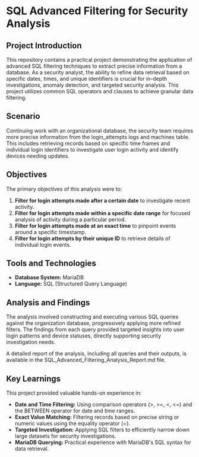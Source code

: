# **SQL Advanced Filtering for Security Analysis**

## **Project Introduction**

This repository contains a practical project demonstrating the application of advanced SQL filtering techniques to extract precise information from a database. As a security analyst, the ability to refine data retrieval based on specific dates, times, and unique identifiers is crucial for in-depth investigations, anomaly detection, and targeted security analysis. This project utilizes common SQL operators and clauses to achieve granular data filtering.

## **Scenario**

Continuing work with an organizational database, the security team requires more precise information from the login\_attempts logs and machines table. This includes retrieving records based on specific time frames and individual login identifiers to investigate user login activity and identify devices needing updates.

## **Objectives**

The primary objectives of this analysis were to:

1. **Filter for login attempts made after a certain date** to investigate recent activity.  
2. **Filter for login attempts made within a specific date range** for focused analysis of activity during a particular period.  
3. **Filter for login attempts made at an exact time** to pinpoint events around a specific timestamp.  
4. **Filter for login attempts by their unique ID** to retrieve details of individual login events.

## **Tools and Technologies**

* **Database System:** MariaDB  
* **Language:** SQL (Structured Query Language)

## **Analysis and Findings**

The analysis involved constructing and executing various SQL queries against the organization database, progressively applying more refined filters. The findings from each query provided targeted insights into user login patterns and device statuses, directly supporting security investigation needs.

A detailed report of the analysis, including all queries and their outputs, is available in the SQL\_Advanced\_Filtering\_Analysis\_Report.md file.

## **Key Learnings**

This project provided valuable hands-on experience in:

* **Date and Time Filtering:** Using comparison operators (\>, \>=, \<, \<=) and the BETWEEN operator for date and time ranges.  
* **Exact Value Matching:** Filtering records based on precise string or numeric values using the equality operator (=).  
* **Targeted Investigation:** Applying SQL filters to efficiently narrow down large datasets for security investigations.  
* **MariaDB Querying:** Practical experience with MariaDB's SQL syntax for data retrieval.
